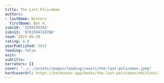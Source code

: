 ```yaml
---
title: The Last Policeman
authors:
- lastName: Winters
  firstName: Ben H.
isbn10: '1594745765'
isbn13: '9781594745768'
read: 2022-06-30
rating: 4.0
yearPublished: 2012
reading: false
asin:
subtitle:
narrators: []
cover: "../../assets/images/reading/covers/the-last-policeman.jpeg"
hardcoverUrl: https://hardcover.app/books/the-last-policeman/editions/30399480
---
```

